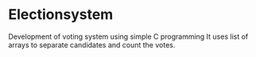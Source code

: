 # Electionsystem
Development of voting system using simple C programming
It uses list of arrays to separate candidates and count the votes.
